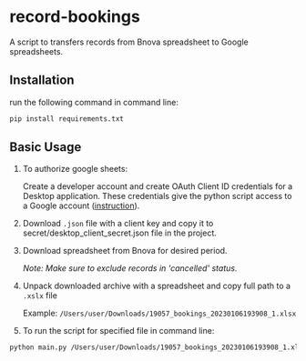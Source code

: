 # record-bookings

A script to transfers records from Bnova spreadsheet to Google spreadsheets.

## Installation

run the following command in command line:

```sh
pip install requirements.txt
```

## Basic Usage


1. To authorize google sheets:

   Create a developer account and create OAuth Client ID credentials for a Desktop application. These credentials give the python script access to a Google account ([instruction](https://pygsheets.readthedocs.io/en/stable/authorization.html#oauth-credentials)).
2. Download `.json` file with a client key and copy it to secret/desktop_client_secret.json file in the project.
3. Download spreadsheet from Bnova for desired period.

    _Note: Make sure to exclude records in 'cancelled' status._

4. Unpack downloaded archive with a spreadsheet and copy full path to a `.xslx` file

   Example: `/Users/user/Downloads/19057_bookings_20230106193908_1.xlsx`

5. To run the script for specified file in command line:

```sh
python main.py /Users/user/Downloads/19057_bookings_20230106193908_1.xlsx
```
